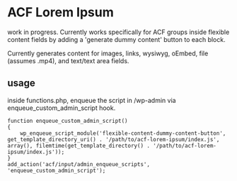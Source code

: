 # ACF Lorem Ipsum

work in progress. Currently works specifically for ACF groups inside flexible content fields by adding a 'generate dummy content' button to each block.

Currently generates content for images, links, wysiwyg, oEmbed, file (assumes .mp4), and text/text area fields.

## usage

inside functions.php, enqueue the script in /wp-admin via enqueue_custom_admin_script hook.

```
function enqueue_custom_admin_script()
{
	wp_enqueue_script_module('flexible-content-dummy-content-button', get_template_directory_uri() . '/path/to/acf-lorem-ipsum/index.js', array(), filemtime(get_template_directory() . '/path/to/acf-lorem-ipsum/index.js'));
}
add_action('acf/input/admin_enqueue_scripts', 'enqueue_custom_admin_script');
```
